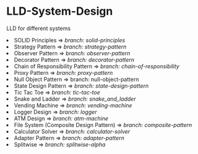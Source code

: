 # LLD-System-Design
LLD for different systems
<li> SOLID Principles => <i>branch: solid-principles</i></li>
<li> Strategy Pattern => <i>branch: strategy-pattern </i></li>
<li> Observer Pattern => <i>branch: observer-pattern </i></li>
<li> Decorator Pattern => <i>branch: decorator-pattern </i></li>
<li> Chain of Responsibility Pattern => <i>branch: chain-of-responsibility</i></li>
<li> Proxy Pattern => <i>branch: proxy-pattern</i> </li>
<li> Null Object Pattern => <it>branch: null-object-pattern</it></li>
<li> State Design Pattern => <i> branch: state-design-pattern</i></li>
<li> Tic Tac Toe => <i> branch: tic-tac-toe </i></li>
<li> Snake and Ladder =>  <i>branch: snake_and_ladder</i></li>
<li> Vending Machine => <i>branch: vending-machine</i></li>
<li> Logger Design => <i> branch:  logger </i> </li>
<li> ATM Design => <i> branch: atm-machine </i></li>
<li> File System (Composite Design Pattern) => <i>branch: composite-pattern</i></li>
<li> Calculator Solver => <i>branch: calculator-solver</i></li>
<li> Adapter Pattern => <i>branch: adapter-pattern</i></li>
<li> Splitwise => <i>branch: splitwise-alpha</i></li>